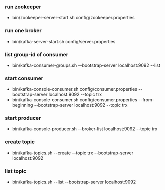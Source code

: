 ### run zookeeper
- bin/zookeeper-server-start.sh config/zookeeper.properties

### run one broker
- bin/kafka-server-start.sh config/server.properties

### list group-id of consumer 
- bin/kafka-consumer-groups.sh --bootstrap-server localhost:9092 --list

### start consumer 
- bin/kafka-console-consumer.sh config/consumer.properties --bootstrap-server localhost:9092 --topic trx
- bin/kafka-console-consumer.sh config/consumer.properties --from-beginning --bootstrap-server localhost:9092 --topic trx

### start producer
- bin/kafka-console-producer.sh --broker-list localhost:9092 --topic trx

### create topic 
- bin/kafka-topics.sh --create --topic trx --bootstrap-server localhost:9092

### list topic
- bin/kafka-topics.sh --list --bootstrap-server localhost:9092 